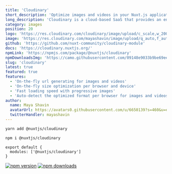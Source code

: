 ```yaml
---
title: 'Cloudinary'
short_description: 'Optimize images and videos in your Nuxt.js application'
long_description: 'Cloudinary is a cloud-based SaaS that provides an end-to-end image and video management solution including uploads, storage, manipulations, optimizations and delivery. All your media resources are optimized and delivered through a fast CDN using industry best practices.'
category: images
position: 20
logo: 'https://res.cloudinary.com/cloudinary/image/upload/c_scale,w_200/v1/logo/for_white_bg/cloudinary_icon_for_white_bg.png'
image: 'https://res.cloudinary.com/mayashavin/image/upload/q_auto,f_auto,h_640/v1596608425/nuxt-cld/nuxt_cloudinary_1'
github: 'https://github.com/nuxt-community/cloudinary-module'
docs: 'https://cloudinary.nuxtjs.org/'
npmLink: 'https://npmjs.com/package/@nuxtjs/cloudinary'
npmDownloadsImg: 'https://camo.githubusercontent.com/09148e9033b9be69ee3ab7fa867502cb78e90df7/68747470733a2f2f696d672e736869656c64732e696f2f6e706d2f64742f406e7578746a732f636c6f7564696e6172792e737667'
slug: 'cloudinary'
latest: true
featured: true
features:
  - 'On-the-fly url generating for images and videos'
  - 'On-the-fly size optimization per browser and device'
  - 'Fast loading speed with progressive images'
  - 'Auto-detect the optimized format per browser for images and videos'
author:
  name: Maya Shavin
  avatarUrl: https://avatars0.githubusercontent.com/u/6650139?s=460&u=e23ded7ef787f5d834eca81e64a6200bc00d424a&v=4
  twitterHandler: mayashavin
---
```


<code-group>
  <code-block label="Yarn" active>

```bash
yarn add @nuxtjs/cloudinary
```

  </code-block>
  <code-block label="NPM">

```bash
npm i @nuxtjs/cloudinary
```

  </code-block>
</code-group>

```js{}[nuxt.config.js]
export default {
  modules: ['@nuxtjs/cloudinary']
}
```

<docs-button :docs="docs"></docs-button>

<base-author :author="author"></base-author>

<div class="flex mt-4 space-x-2">
  <a href="https://npmjs.com/package/@nuxtjs/cloudinary" rel="nofollow" >      
    <img src="https://camo.githubusercontent.com/d6880af1973a5c5f0bed7caf2d1ddaf0e542aabd/68747470733a2f2f696d672e736869656c64732e696f2f6e706d2f762f406e7578746a732f636c6f7564696e6172792f6c61746573742e737667"
      alt="npm version"
      data-canonical-src="https://img.shields.io/npm/v/@nuxtjs/cloudinary/latest.svg"
      style="max-width: 100%;"
    /></a>
  <a href="https://npmjs.com/package/@nuxtjs/cloudinary" rel="nofollow">
    <img src="https://camo.githubusercontent.com/09148e9033b9be69ee3ab7fa867502cb78e90df7/68747470733a2f2f696d672e736869656c64732e696f2f6e706d2f64742f406e7578746a732f636c6f7564696e6172792e737667"
      alt="npm downloads"
      data-canonical-src="https://img.shields.io/npm/dt/@nuxtjs/cloudinary.svg"
      style="max-width: 100%;"
    />
  </a>
</div>
